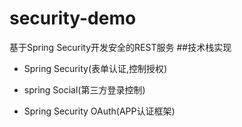 # security-demo
基于Spring Security开发安全的REST服务
##技术栈实现
- Spring Security(表单认证,控制授权)
+ spring Social(第三方登录控制)
* Spring Security OAuth(APP认证框架)

